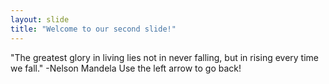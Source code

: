 ```yaml
---
layout: slide
title: "Welcome to our second slide!"
---
```

"The greatest glory in living lies not in never falling, but in rising every time we fall." -Nelson Mandela
Use the left arrow to go back!
